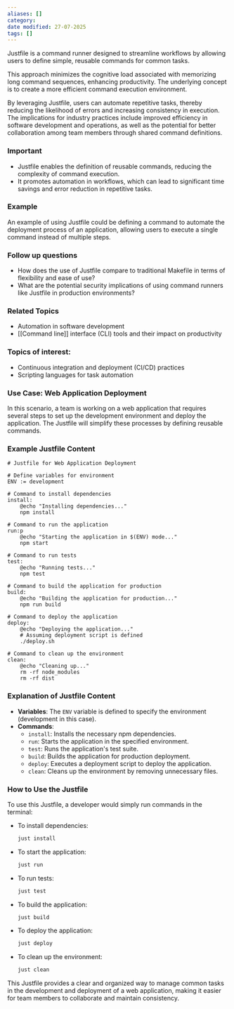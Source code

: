 ```yaml
---
aliases: []
category:
date modified: 27-07-2025
tags: []
---
```

Justfile is a command runner designed to streamline workflows by allowing users to define simple, reusable commands for common tasks. 

This approach minimizes the cognitive load associated with memorizing long command sequences, enhancing productivity. The underlying concept is to create a more efficient command execution environment.

By leveraging Justfile, users can automate repetitive tasks, thereby reducing the likelihood of errors and increasing consistency in execution. The implications for industry practices include improved efficiency in software development and operations, as well as the potential for better collaboration among team members through shared command definitions.

### Important
 - Justfile enables the definition of reusable commands, reducing the complexity of command execution.
 - It promotes automation in workflows, which can lead to significant time savings and error reduction in repetitive tasks.

### Example
 An example of using Justfile could be defining a command to automate the deployment process of an application, allowing users to execute a single command instead of multiple steps.

### Follow up questions
 - How does the use of Justfile compare to traditional Makefile in terms of flexibility and ease of use?
 - What are the potential security implications of using command runners like Justfile in production environments?
### Related Topics
 - Automation in software development  
 - [[Command line]] interface (CLI) tools and their impact on productivity  
### Topics of interest:
- Continuous integration and deployment (CI/CD) practices  
- Scripting languages for task automation  
### Use Case: Web Application Deployment

In this scenario, a team is working on a web application that requires several steps to set up the development environment and deploy the application. The Justfile will simplify these processes by defining reusable commands.

### Example Justfile Content

```
# Justfile for Web Application Deployment

# Define variables for environment
ENV := development

# Command to install dependencies
install:
    @echo "Installing dependencies..."
    npm install

# Command to run the application
run:p
    @echo "Starting the application in $(ENV) mode..."
    npm start

# Command to run tests
test:
    @echo "Running tests..."
    npm test

# Command to build the application for production
build:
    @echo "Building the application for production..."
    npm run build

# Command to deploy the application
deploy:
    @echo "Deploying the application..."
    # Assuming deployment script is defined
    ./deploy.sh

# Command to clean up the environment
clean:
    @echo "Cleaning up..."
    rm -rf node_modules
    rm -rf dist
```

### Explanation of Justfile Content

- **Variables**: The `ENV` variable is defined to specify the environment (development in this case).
- **Commands**:
  - `install`: Installs the necessary npm dependencies.
  - `run`: Starts the application in the specified environment.
  - `test`: Runs the application's test suite.
  - `build`: Builds the application for production deployment.
  - `deploy`: Executes a deployment script to deploy the application.
  - `clean`: Cleans up the environment by removing unnecessary files.

### How to Use the Justfile

To use this Justfile, a developer would simply run commands in the terminal:

- To install dependencies: 
  ```bash
  just install
  ```

- To start the application:
  ```bash
  just run
  ```

- To run tests:
  ```bash
  just test
  ```

- To build the application:
  ```bash
  just build
  ```

- To deploy the application:
  ```bash
  just deploy
  ```

- To clean up the environment:
  ```bash
  just clean
  ```

This Justfile provides a clear and organized way to manage common tasks in the development and deployment of a web application, making it easier for team members to collaborate and maintain consistency.